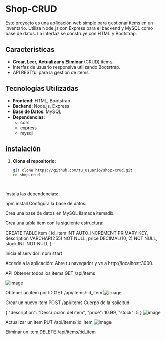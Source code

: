 # Shop-CRUD

Este proyecto es una aplicación web simple para gestionar items en un inventario. Utiliza Node.js con Express para el backend y MySQL como base de datos. La interfaz se construye con HTML y Bootstrap.

## Características

- **Crear, Leer, Actualizar y Eliminar** (CRUD) items.
- Interfaz de usuario responsiva utilizando Bootstrap.
- API RESTful para la gestión de items.

## Tecnologías Utilizadas

- **Frontend**: HTML, Bootstrap
- **Backend**: Node.js, Express
- **Base de Datos**: MySQL
- **Dependencias**:
  - cors
  - express
  - mysql

## Instalación

1. **Clona el repositorio**:

   ```bash
   git clone https://github.com/tu_usuario/shop-crud.git
   cd shop-crud




Instala las dependencias:

npm install
Configura la base de datos:

Crea una base de datos en MySQL llamada itemsdb.

Crea una tabla item con la siguiente estructura:

CREATE TABLE item (
    id_item INT AUTO_INCREMENT PRIMARY KEY,
    description VARCHAR(255) NOT NULL,
    price DECIMAL(10, 2) NOT NULL,
    stock INT NOT NULL
);

Inicia el servidor:
npm start


Accede a la aplicación:
Abre tu navegador y ve a http://localhost:3000.


API
Obtener todos los items
GET /api/items

![image](https://github.com/user-attachments/assets/938e69ac-23de-487e-95d5-fe06937f76f3)

Obtener un item por ID
GET /api/items/:id_item
![image](https://github.com/user-attachments/assets/0d8b1987-2a0c-46d9-9be7-cf6508a1722a)

Crear un nuevo item
POST /api/items
Cuerpo de la solicitud:

{
    "description": "Descripción del item",
    "price": 10.99,
    "stock": 5
}
![image](https://github.com/user-attachments/assets/71bb1134-d484-4c6e-ac61-27b9f1979cd5)


Actualizar un item
PUT /api/items/:id_item
![image](https://github.com/user-attachments/assets/ce1f6c33-e2ae-431d-98da-952d314cdfd8)


Eliminar un item
DELETE /api/items/:id_item

